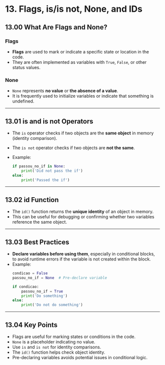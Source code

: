 # 13. Flags, is/is not, None, and IDs

## 13.00 What Are Flags and None?

### Flags
- **Flags** are used to mark or indicate a specific state or location in the code.
- They are often implemented as variables with `True`, `False`, or other status values.

### None
- `None` represents **no value** or **the absence of a value**.
- It is frequently used to initialize variables or indicate that something is undefined.

---

## 13.01 is and is not Operators
- The `is` operator checks if two objects are the **same object** in memory (identity comparison).
- The `is not` operator checks if two objects are **not the same**.

- Example:
    ```python
    if passou_no_if is None:
        print('Did not pass the if')
    else:
        print('Passed the if')
    ```

---

## 13.02 id Function
- The `id()` function returns the **unique identity** of an object in memory.
- This can be useful for debugging or confirming whether two variables reference the same object.

---

## 13.03 Best Practices
- **Declare variables before using them**, especially in conditional blocks, to avoid runtime errors if the variable is not created within the block.
- Example:
    ```python
    condicao = False
    passou_no_if = None  # Pre-declare variable

    if condicao:
        passou_no_if = True
        print('Do something')
    else:
        print('Do not do something')
    ```

---

## 13.04 Key Points
- Flags are useful for marking states or conditions in the code.
- `None` is a placeholder indicating no value.
- Use `is` and `is not` for identity comparisons.
- The `id()` function helps check object identity.
- Pre-declaring variables avoids potential issues in conditional logic.
